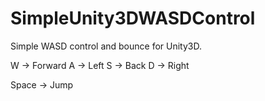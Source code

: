 # SimpleUnity3DWASDControl

Simple WASD control and bounce for Unity3D.

W -> Forward
A -> Left
S -> Back
D -> Right

Space -> Jump

